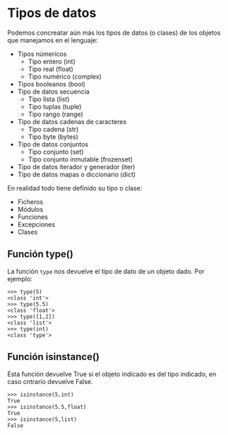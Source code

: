 # Tipos de datos

Podemos concreatar aún más los tipos de datos (o clases) de los objetos que manejamos en el lenguaje:

* Tipos númericos
	* Tipo entero (int)
	* Tipo real (float)
	* Tipo numérico (complex)
* Tipos booleanos (bool)
* Tipo de datos secuencia
	* Tipo lista (list)
	* Tipo tuplas (tuple)
	* Tipo rango (range)
* Tipo de datos cadenas de caracteres
	* Tipo cadena (str)
	* Tipo byte (bytes)
* Tipo de datos conjuntos
	* Tipo conjunto (set)
	* Tipo conjunto inmutable (frozenset)
* Tipo de datos iterador y generador (iter)
* Tipo de datos mapas o diccionario (dict)

En realidad todo tiene definido su tipo o clase:

* Ficheros
* Módulos
* Funciones
* Excepciones
* Clases 

## Función type() 

La función `type` nos devuelve el tipo de dato de un objeto dado. Por ejemplo:

	>>> type(5)
	<class 'int'>
	>>> type(5.5)
	<class 'float'>
	>>> type([1,2])
	<class 'list'>
	>>> type(int)
	<class 'type'>

## Función isinstance()

Esta función devuelve True si el objeto indicado es del tipo indicado, en caso cntrario devuelve False.

	>>> isinstance(5,int)
	True
	>>> isinstance(5.5,float)
	True
	>>> isinstance(5,list)
	False

